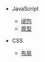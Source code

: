- JavaScript

  - [闭包](sider/closure.md "闭包")
  - [原型](prototype.md "原型")

- CSS
  - [布局](layout.md "布局")
